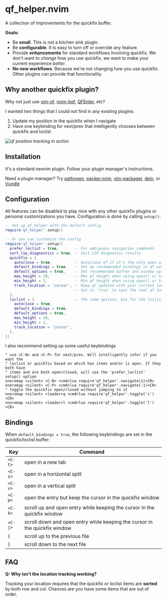 # qf_helper.nvim
A collection of improvements for the quickfix buffer.

**Goals:**
* Be **small**. This is not a kitchen sink plugin.
* Be **configurable**. It is easy to turn off or override any feature.
* Provide **enhancements** for standard workflows involving quickfix. We don't want to *change* how you use quickfix, we want to make your current experience *better*.
* **No new workflows**. Because we're not changing how you use quickfix. Other plugins can provide that functionality.

## Why another quickfix plugin?

Why not just use [vim-qf](https://github.com/romainl/vim-qf),
[nvim-bqf](https://github.com/kevinhwang91/nvim-bqf),
[QFEnter](https://github.com/yssl/QFEnter), etc?

I wanted two things that I could not find in any existing plugins:
1. Update my position in the quickfix when I navigate
2. Have one keybinding for next/prev that intelligently chooses between quickfix and loclist

![qf](https://user-images.githubusercontent.com/506791/122135288-0e910a00-cdf5-11eb-9273-2f68a2b23157.gif)
*position tracking in action*

## Installation

It's a standard neovim plugin. Follow your plugin manager's instructions.

Need a plugin manager? Try [pathogen](https://github.com/tpope/vim-pathogen), [packer.nvim](https://github.com/wbthomason/packer.nvim), [vim-packager](https://github.com/kristijanhusak/vim-packager), [dein](https://github.com/Shougo/dein.vim), or [Vundle](https://github.com/VundleVim/Vundle.vim)

## Configuration

All features can be disabled to play nice with any other quickfix plugins or
personal customizations you have. Configuration is done by calling `setup()`:

```lua
-- Set up qf_helper with the default config
require'qf_helper'.setup()

-- Or you can customize the config
require'qf_helper'.setup({
  prefer_loclist = true,       -- For ambiguous navigation commands
  sort_lsp_diagnostics = true, -- Sort LSP diagnostic results
  quickfix = {
    autoclose = true,          -- Autoclose qf if it's the only open window
    default_bindings = true,   -- Set up recommended bindings in qf window
    default_options = true,    -- Set recommended buffer and window options
    max_height = 10,           -- Max qf height when using open() or toggle()
    min_height = 1,            -- Min qf height when using open() or toggle()
    track_location = 'cursor', -- Keep qf updated with your current location
                               -- Set to 'true' to sync the real qf index
  },
  loclist = {                  -- The same options, but for the loclist
    autoclose = true,
    default_bindings = true,
    default_options = true,
    max_height = 10,
    min_height = 1,
    track_location = 'cursor',
  },
})
```

I also recommend setting up some useful keybindings
```vim
" use <C-N> and <C-P> for next/prev. Will intelligently infer if you want the
" loclist or quickfix based on which has items and/or is open. If they both have
" items and are both open/closed, will use the 'prefer_loclist' setup() option
nnoremap <silent> <C-N> <cmd>lua require'qf_helper'.navigate(1)<CR>
nnoremap <silent> <C-P> <cmd>lua require'qf_helper'.navigate(-1)<CR>
" toggle the quickfix open/closed without jumping to it
nnoremap <silent> <leader>q <cmd>lua require'qf_helper'.toggle('c')<CR>
nnoremap <silent> <leader>l <cmd>lua require'qf_helper'.toggle('l')<CR>
```

## Bindings
When `default_bindings = true`, the following keybindings are set in the
quickfix/loclist buffer:

Key     | Command
---     | -------
`<C-t>` | open in a new tab
`<C-s>` | open in a horizontal split
`<C-v>` | open in a vertical split
`<C-p>` | open the entry but keep the cursor in the quickfix window
`<C-k>` | scroll up and open entry while keeping the cursor in the quickfix window
`<C-j>` | scroll down and open entry while keeping the cursor in the quickfix window
`{`     | scroll up to the previous file
`}`     | scroll down to the next file

## FAQ

**Q: Why isn't the location tracking working?**

Tracking your location requires that the quickfix or loclist items are
**sorted** by both row and col. Chances are you have some items that are out of
order.
